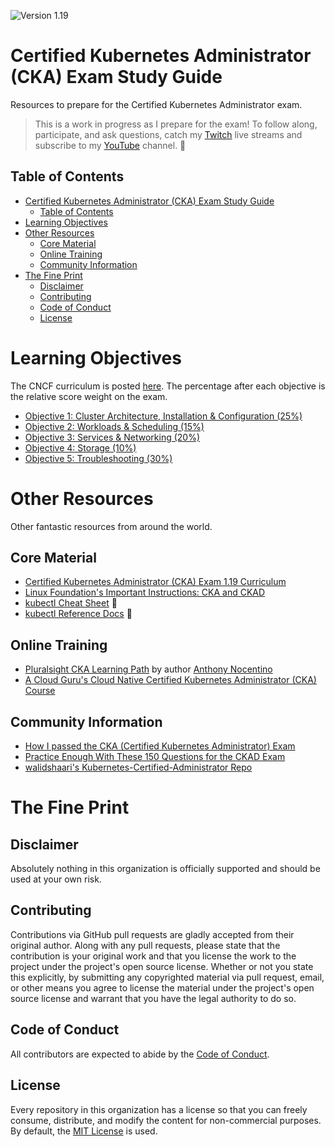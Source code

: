![Version 1.19](https://img.shields.io/badge/version-1.19-blue)

# Certified Kubernetes Administrator (CKA) Exam Study Guide

Resources to prepare for the Certified Kubernetes Administrator exam.

> This is a work in progress as I prepare for the exam! To follow along, participate, and ask questions, catch my [Twitch](https://www.twitch.tv/wahlnetwork) live streams and subscribe to my [YouTube](https://www.youtube.com/wahlnetwork) channel. 🙂

## Table of Contents

- [Certified Kubernetes Administrator (CKA) Exam Study Guide](#certified-kubernetes-administrator-cka-exam-study-guide)
  - [Table of Contents](#table-of-contents)
- [Learning Objectives](#learning-objectives)
- [Other Resources](#other-resources)
  - [Core Material](#core-material)
  - [Online Training](#online-training)
  - [Community Information](#community-information)
- [The Fine Print](#the-fine-print)
  - [Disclaimer](#disclaimer)
  - [Contributing](#contributing)
  - [Code of Conduct](#code-of-conduct)
  - [License](#license)

# Learning Objectives

The CNCF curriculum is posted [here](https://github.com/cncf/curriculum). The percentage after each objective is the relative score weight on the exam.

- [Objective 1: Cluster Architecture, Installation & Configuration (25%)](objectives/objective1.md)
- [Objective 2: Workloads & Scheduling (15%)](objectives/objective2.md)
- [Objective 3: Services & Networking (20%)](objectives/objective2.md)
- [Objective 4: Storage (10%)](objectives/objective2.md)
- [Objective 5: Troubleshooting (30%)](objectives/objective2.md)

# Other Resources

Other fantastic resources from around the world.

## Core Material

- [Certified Kubernetes Administrator (CKA) Exam 1.19 Curriculum](https://github.com/cncf/curriculum/blob/master/CKA_Curriculum_v1.19.pdf)
- [Linux Foundation's Important Instructions: CKA and CKAD](https://docs.linuxfoundation.org/tc-docs/certification/tips-cka-and-ckad)
- [kubectl Cheat Sheet](https://kubernetes.io/docs/reference/kubectl/cheatsheet/) 📝
- [kubectl Reference Docs](https://kubernetes.io/docs/reference/generated/kubectl/kubectl-commands) 📝

## Online Training

- [Pluralsight CKA Learning Path](https://app.pluralsight.com/paths/certificate/certified-kubernetes-administrator) by author [Anthony Nocentino](https://app.pluralsight.com/profile/author/anthony-nocentino)
- [A Cloud Guru's Cloud Native Certified Kubernetes Administrator (CKA) Course](https://acloud.guru/learn/7f5137aa-2d26-4b19-8d8c-025b22667e76)

## Community Information

- [How I passed the CKA (Certified Kubernetes Administrator) Exam](https://medium.com/platformer-blog/how-i-passed-the-cka-certified-kubernetes-administrator-exam-8943aa24d71d)
- [Practice Enough With These 150 Questions for the CKAD Exam](https://medium.com/bb-tutorials-and-thoughts/practice-enough-with-these-questions-for-the-ckad-exam-2f42d1228552)
- [walidshaari's Kubernetes-Certified-Administrator Repo](https://github.com/walidshaari/Kubernetes-Certified-Administrator)

# The Fine Print

## Disclaimer

Absolutely nothing in this organization is officially supported and should be used at your own risk.

## Contributing

Contributions via GitHub pull requests are gladly accepted from their original author. Along with any pull requests, please state that the contribution is your original work and that you license the work to the project under the project's open source license. Whether or not you state this explicitly, by submitting any copyrighted material via pull request, email, or other means you agree to license the material under the project's open source license and warrant that you have the legal authority to do so.

## Code of Conduct

All contributors are expected to abide by the [Code of Conduct](https://github.com/WahlNetwork/welcome/blob/master/COC.md).

## License

Every repository in this organization has a license so that you can freely consume, distribute, and modify the content for non-commercial purposes. By default, the [MIT License](https://opensource.org/licenses/MIT) is used.
